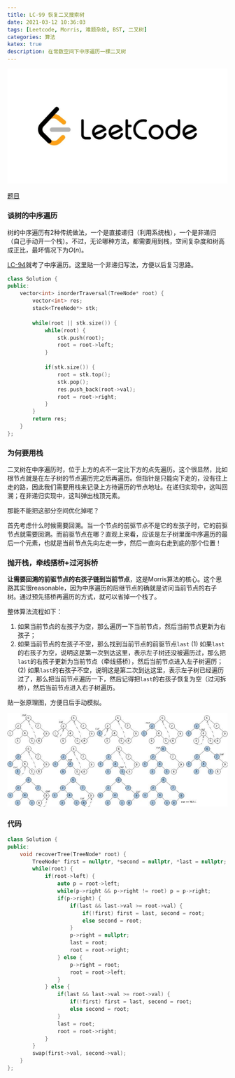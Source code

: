 ```yaml
---
title: LC-99 恢复二叉搜索树
date: 2021-03-12 10:36:03
tags: [Leetcode, Morris, 难题杂烩, BST, 二叉树]
categories: 算法
katex: true
description: 在常数空间下中序遍历一棵二叉树
---
```


![LC](/images/Leetcode.jpg)

<!--more-->

[题目](https://leetcode-cn.com/problems/recover-binary-search-tree/)

### **谈树的中序遍历**

树的中序遍历有2种传统做法，一个是直接递归（利用系统栈），一个是非递归（自己手动开一个栈）。不过，无论哪种方法，都需要用到栈，空间复杂度和树高成正比，最坏情况下为$O(n)$。

[LC-94](https://leetcode-cn.com/problems/binary-tree-inorder-traversal/)就考了中序遍历。这里贴一个非递归写法，方便以后复习思路。

```cpp
class Solution {
public:
    vector<int> inorderTraversal(TreeNode* root) {
        vector<int> res;
        stack<TreeNode*> stk;

        while(root || stk.size()) {
            while(root) {
                stk.push(root);
                root = root->left;
            }

            if(stk.size()) {
                root = stk.top();
                stk.pop();
                res.push_back(root->val);
                root = root->right;
            }
        }
        return res;
    }
};
```

### **为何要用栈**

二叉树在中序遍历时，位于上方的点不一定比下方的点先遍历。这个很显然，比如根节点就是在左子树的节点遍历完之后再遍历。但指针是只能向下走的，没有往上走的路，因此我们需要用栈来记录上方待遍历的节点地址。在递归实现中，这叫回溯；在非递归实现中，这叫弹出栈顶元素。

那能不能把这部分空间优化掉呢？

首先考虑什么时候需要回溯。当一个节点的前驱节点不是它的左孩子时，它的前驱节点就需要回溯。而前驱节点在哪？直观上来看，应该是左子树里面中序遍历的最后一个元素，也就是当前节点先向左走一步，然后一直向右走到底的那个位置！

### **抛开栈，牵线搭桥+过河拆桥**

**让需要回溯的前驱节点的右孩子链到当前节点**，这是Morris算法的核心。这个思路其实很reasonable，因为中序遍历的后继节点的确就是访问当前节点的右子树。通过预先搭桥再遍历的方式，就可以省掉一个栈了。

整体算法流程如下：

1. 如果当前节点的左孩子为空，那么遍历一下当前节点，然后当前节点更新为右孩子；
2. 如果当前节点的左孩子不空，那么找到当前节点的前驱节点`last`
	(1) 如果`last`的右孩子为空，说明这是第一次到达这里，表示左子树还没被遍历过，那么把`last`的右孩子更新为当前节点（牵线搭桥），然后当前节点进入左子树遍历；
	(2) 如果`last`的右孩子不空，说明这是第二次到达这里，表示左子树已经遍历过了，那么把当前节点遍历一下，然后记得把`last`的右孩子恢复为空（过河拆桥），然后当前节点进入右子树遍历。
	
贴一张原理图，方便日后手动模拟。

![LC](/images/LC-99/Morris.jpg)

### **代码**

```cpp
class Solution {
public:
    void recoverTree(TreeNode* root) {
        TreeNode* first = nullptr, *second = nullptr, *last = nullptr;
        while(root) {
            if(root->left) {
                auto p = root->left;
                while(p->right && p->right != root) p = p->right;
                if(p->right) {
                    if(last && last->val >= root->val) {
                        if(!first) first = last, second = root;
                        else second = root;
                    }
                    p->right = nullptr;
                    last = root;
                    root = root->right;
                } else {
                    p->right = root;
                    root = root->left;
                }
            } else {
                if(last && last->val >= root->val) {
                    if(!first) first = last, second = root;
                    else second = root;
                }
                last = root;
                root = root->right;
            }
        }
        swap(first->val, second->val);
    }
};
```


